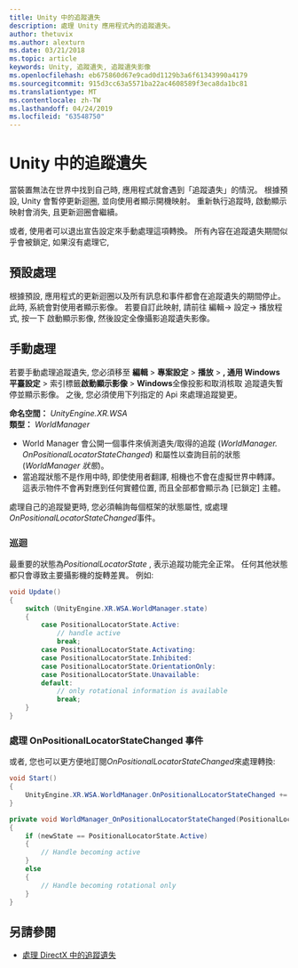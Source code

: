 ```yaml
---
title: Unity 中的追蹤遺失
description: 處理 Unity 應用程式內的追蹤遺失。
author: thetuvix
ms.author: alexturn
ms.date: 03/21/2018
ms.topic: article
keywords: Unity, 追蹤遺失, 追蹤遺失影像
ms.openlocfilehash: eb675860d67e9cad0d1129b3a6f61343990a4179
ms.sourcegitcommit: 915d3cc63a5571ba22ac4608589f3eca8da1bc81
ms.translationtype: MT
ms.contentlocale: zh-TW
ms.lasthandoff: 04/24/2019
ms.locfileid: "63548750"
---
```

# <a name="tracking-loss-in-unity"></a>Unity 中的追蹤遺失

當裝置無法在世界中找到自己時, 應用程式就會遇到「追蹤遺失」的情況。 根據預設, Unity 會暫停更新迴圈, 並向使用者顯示開機映射。 重新執行追蹤時, 啟動顯示映射會消失, 且更新迴圈會繼續。

或者, 使用者可以退出宣告設定來手動處理這項轉換。 所有內容在追蹤遺失期間似乎會被鎖定, 如果沒有處理它,

## <a name="default-handling"></a>預設處理

根據預設, 應用程式的更新迴圈以及所有訊息和事件都會在追蹤遺失的期間停止。 此時, 系統會對使用者顯示影像。 若要自訂此映射, 請前往 編輯-> 設定-> 播放程式, 按一下 啟動顯示影像, 然後設定全像攝影追蹤遺失影像。

## <a name="manual-handling"></a>手動處理

若要手動處理追蹤遺失, 您必須移至 **編輯** > **專案設定** >  **播放** >  **, 通用 Windows 平臺設定**  > 索引標籤**啟動顯示影像** > **Windows**全像投影和取消核取 追蹤遺失暫停並顯示影像。 之後, 您必須使用下列指定的 Api 來處理追蹤變更。

**命名空間：**  *UnityEngine.XR.WSA*<br>
**類型：** *WorldManager*

* World Manager 會公開一個事件來偵測遺失/取得的追蹤 (*WorldManager. OnPositionalLocatorStateChanged*) 和屬性以查詢目前的狀態 (*WorldManager 狀態*)。
* 當追蹤狀態不是作用中時, 即使使用者翻譯, 相機也不會在虛擬世界中轉譯。 這表示物件不會再對應到任何實體位置, 而且全部都會顯示為 [已鎖定] 主體。

處理自己的追蹤變更時, 您必須輪詢每個框架的狀態屬性, 或處理*OnPositionalLocatorStateChanged*事件。

### <a name="polling"></a>巡迴

最重要的狀態為*PositionalLocatorState* , 表示追蹤功能完全正常。 任何其他狀態都只會導致主要攝影機的旋轉差異。 例如:

```cs
void Update()
{
    switch (UnityEngine.XR.WSA.WorldManager.state)
    {
        case PositionalLocatorState.Active:
            // handle active
            break;
        case PositionalLocatorState.Activating:
        case PositionalLocatorState.Inhibited:
        case PositionalLocatorState.OrientationOnly:
        case PositionalLocatorState.Unavailable:
        default:
            // only rotational information is available
            break;
    }
}
```

### <a name="handling-the-onpositionallocatorstatechanged-event"></a>處理 OnPositionalLocatorStateChanged 事件

或者, 您也可以更方便地訂閱*OnPositionalLocatorStateChanged*來處理轉換:

```cs
void Start()
{
    UnityEngine.XR.WSA.WorldManager.OnPositionalLocatorStateChanged += WorldManager_OnPositionalLocatorStateChanged;
}

private void WorldManager_OnPositionalLocatorStateChanged(PositionalLocatorState oldState, PositionalLocatorState newState)
{
    if (newState == PositionalLocatorState.Active)
    {
        // Handle becoming active
    }
    else
    {
        // Handle becoming rotational only
    }
}
```

## <a name="see-also"></a>另請參閱
* [處理 DirectX 中的追蹤遺失](coordinate-systems-in-directx.md#handling-tracking-loss)
